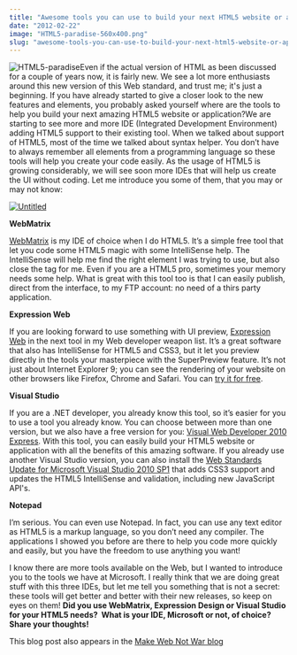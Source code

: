 ```yaml
---
title: "Awesome tools you can use to build your next HTML5 website or application"
date: "2012-02-22"
image: "HTML5-paradise-560x400.png"
slug: "awesome-tools-you-can-use-to-build-your-next-html5-website-or-application"
---
```


![](images/HTML5-paradise-560x400.png "HTML5-paradise")Even if the actual version of HTML as been discussed for a couple of years now, it is fairly new. We see a lot more enthusiasts around this new version of this Web standard, and trust me; it's just a beginning. If you have already started to give a closer look to the new features and elements, you probably asked yourself where are the tools to help you build your next amazing HTML5 website or application?We are starting to see more and more IDE (Integrated Development Environment) adding HTML5 support to their existing tool. When we talked about support of HTML5, most of the time we talked about syntax helper. You don’t have to always remember all elements from a programming language so these tools will help you create your code easily. As the usage of HTML5 is growing considerably, we will see soon more IDEs that will help us create the UI without coding. Let me introduce you some of them, that you may or may not know:

[![Untitled](images/Untitled_thumb.png "Untitled")](http://fred.dev/content/uploads/2012/02/Untitled.png)

**WebMatrix**

[WebMatrix](https://www.microsoft.com/web/webmatrix/) is my IDE of choice when I do HTML5. It’s a simple free tool that let you code some HTML5 magic with some IntelliSense help. The IntelliSense will help me find the right element I was trying to use, but also close the tag for me. Even if you are a HTML5 pro, sometimes your memory needs some help. What is great with this tool too is that I can easily publish, direct from the interface, to my FTP account: no need of a thirs party application.

**Expression Web**

If you are looking forward to use something with UI preview, [Expression Web](https://www.microsoft.com/expression/products/Web_Overview.aspx) in the next tool in my Web developer weapon list. It’s a great software that also has IntelliSense for HTML5 and CSS3, but it let you preview directly in the tools your masterpiece with the SuperPreview feature. It’s not just about Internet Explorer 9; you can see the rendering of your website on other browsers like Firefox, Chrome and Safari. You can [try it for free](https://www.microsoft.com/expression/products/Web_Overview.aspx).

**Visual Studio**

If you are a .NET developer, you already know this tool, so it’s easier for you to use a tool you already know. You can choose between more than one version, but we also have a free version for you: [Visual Web Developer 2010 Express](https://www.microsoft.com/visualstudio/en-us/products/2010-editions/visual-web-developer-express). With this tool, you can easily build your HTML5 website or application with all the benefits of this amazing software. If you already use another Visual Studio version, you can also install the [Web Standards Update for Microsoft Visual Studio 2010 SP1](https://visualstudiogallery.msdn.microsoft.com/a15c3ce9-f58f-42b7-8668-53f6cdc2cd83) that adds CSS3 support and updates the HTML5 IntelliSense and validation, including new JavaScript API's.

**Notepad**

I’m serious. You can even use Notepad. In fact, you can use any text editor as HTML5 is a markup language, so you don’t need any compiler. The applications I showed you before are there to help you code more quickly and easily, but you have the freedom to use anything you want!

I know there are more tools available on the Web, but I wanted to introduce you to the tools we have at Microsoft. I really think that we are doing great stuff with this three IDEs, but let me tell you something that is not a secret: these tools will get better and better with their new releases, so keep on eyes on them! **Did you use WebMatrix, Expression Design or Visual Studio for your HTML5 needs?  What is your IDE, Microsoft or not, of choice? Share your thoughts!**

This blog post also appears in the [Make Web Not War blog](https://webnotwar.ca/)
